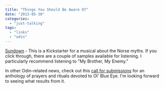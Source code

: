 ```yaml
---
title: "Things You Should Be Aware Of"
date: "2013-05-30"
categories: 
  - "just-talking"
tags: 
  - "links"
  - "odin"
---
```


[Sundown](http://www.kickstarter.com/projects/648994832/sundown-whispers-of-ragnarok-norse-myth-song-cycle) - This is a Kickstarter for a musical about the Norse myths. If you click through, there are a couple of samples available for listening. I particularly recommend listening to "My Brother, My Enemy."

In other Odin-related news, check out this [call for submissions](http://wytchofthenorth.wordpress.com/2013/05/29/call-for-submissions-prayers-to-the-allfather/) for an anthology of prayers and rituals devoted to Ol' Blue Eye. I'm looking forward to seeing what results from it.

